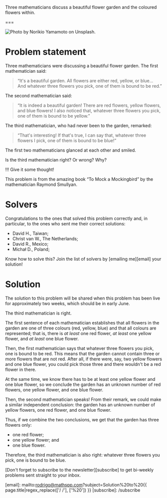 Three mathematicians discuss a beautiful flower garden and the coloured flowers within.

===


![](thumbnail.png "Photo by Norikio Yamamoto on Unsplash.")


# Problem statement

Three mathematicians were discussing a beautiful flower garden.
The first mathematician said:

 > “It's a beautiful garden.
 > All flowers are either red, yellow, or blue...
 > And whatever three flowers you pick, one of them is bound to be red.”

The second mathematician said:

 > “It is indeed a beautiful garden!
 > There are red flowers, yellow flowers, and blue flowers!
 > I also noticed that, whatever three flowers you pick, one of them is bound to be yellow.”

The third mathematician, who had never been to the garden, remarked:

 > “That's interesting!
 > If that's true, I can say that, whatever three flowers I pick, one of them is bound to be blue!”

The first two mathematicians glanced at each other and smiled.

Is the third mathematician right? Or wrong? Why?

!!! Give it some thought!

This problem is from the amazing book “To Mock a Mockingbird” by the mathematician Raymond Smullyan.


# Solvers

Congratulations to the ones that solved this problem correctly and, in particular, to the ones
who sent me their correct solutions:

 - David H., Taiwan;
 - Christ van W., The Netherlands;
 - David R., Mexico;
 - Michał D., Poland;

Know how to solve this?
Join the list of solvers by [emailing me][email] your solution!


# Solution

The solution to this problem will be shared when this problem has been live for approximately two weeks,
which should be in early June.

The third mathematician is right.

The first sentence of each mathematician establishes that all flowers in the garden are one of three colours (red, yellow, blue) and that all colours are represented; that is, there is _at least_ one red flower, _at least_ one yellow flower, and _at least_ one blue flower.

Then, the first mathematician says that whatever three flowers you pick, one is bound to be red.
This means that the garden cannot contain three or more flowers that are not red.
After all, if there were, say, two yellow flowers and one blue flower,
you could pick those three and there wouldn't be a red flower in there.

At the same time, we know there has to be at least one yellow flower and one blue flower,
so we conclude the garden has an unknown number of red flowers, one yellow flower, and one blue flower.

Then, the second mathematician speaks!
From their remark, we could make a similar independent conclusion:
the garden has an unknown number of yellow flowers, one red flower, and one blue flower.

Thus, if we combine the two conclusions,
we get that the garden has three flowers only:

 - one red flower;
 - one yellow flower; and
 - one blue flower.

Therefore, the third mathematician is also right:
whatever three flowers you pick, one is bound to be blue.


[Don't forget to subscribe to the newsletter][subscribe] to get bi-weekly
problems sent straight to your inbox.

[email]: mailto:rodrigo@mathspp.com?subject=Solution%20to%20{{ page.title|regex_replace(['/ /'], ['%20']) }}
[subscribe]: /subscribe
